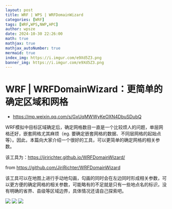 ```yaml
---
layout: post
title: WRF | WPS | WRFDomainWizard
categories: [WRF]
tags: [WRF,WPS,NWP,HPC]
author: wpsze
date: 2024-10-30 22:26:00
math: true
mathjax: true
mathjax_autoNumber: true
mermaid: true
index_img: https://i.imgur.com/e9Xd5Z3.png
banner_img: https://i.imgur.com/e9Xd5Z3.png
---
```


# WRF | WRFDomainWizard：更简单的确定区域和网格

- <https://mp.weixin.qq.com/s/GxUqMWWyKeOXN4DbuSDubQ>

WRF模拟中目标区域确定后，确定网格数目一直是一个比较烦人的问题，单层网格还好，嵌套网格尤其麻烦（eg. 要确定嵌套网格的数据、不同层网格的起始点等）。因此，本篇向大家介绍一个很好的工具，可以更简单的确定网格的相关参数。

该工具为：<https://jiririchter.github.io/WRFDomainWizard/>

from <https://github.com/JiriRichter/WRFDomainWizard>

该工具可以在地图上进行手动地勾画，勾画的同时会在左边同时形成相关参数，可以更方便的确定网格的相关参数，可能略有的不足就是只有一些地点名的标识，没有明确的省界、县级等区域边界，具体情况还请自己探索吧。

![](https://i.imgur.com/4nQVELM.jpeg)
![](https://i.imgur.com/yRo6vyN.png)
![](https://i.imgur.com/e9Xd5Z3.png)
